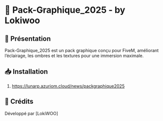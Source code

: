 # 🎨 Pack-Graphique_2025 - by Lokiwoo  

## 🚀 Présentation  
Pack-Graphique_2025 est un pack graphique conçu pour FiveM, améliorant l’éclairage, les ombres et les textures pour une immersion maximale.  

## 📥 Installation  
1. https://lunarp.azuriom.cloud/news/packgraphique2025

## 📜 Crédits  
Développé par [LokiWOO]
